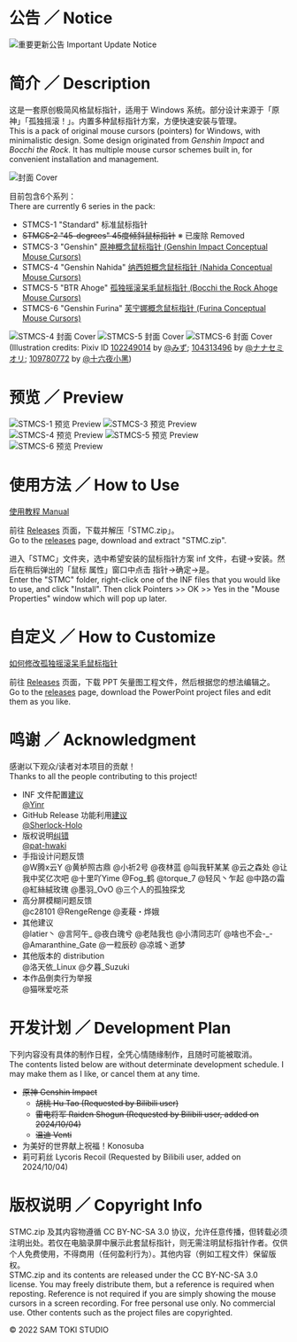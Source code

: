 # 公告 ／ Notice

![重要更新公告 Important Update Notice](/HELP/重要更新公告%20Important%20Update%20Notice.png)

# 简介 ／ Description

这是一套原创极简风格鼠标指针，适用于 Windows 系统。部分设计来源于「原神」「孤独摇滚！」。内置多种鼠标指针方案，方便快速安装与管理。<br>
This is a pack of original mouse cursors (pointers) for Windows, with minimalistic design. Some design originated from *Genshin Impact* and *Bocchi the Rock*. It has multiple mouse cursor schemes built in, for convenient installation and management.

![封面 Cover](/PREVIEW/封面%20Cover.png)

目前包含6个系列：<br>
There are currently 6 series in the pack:

- STMCS-1 "Standard" 标准鼠标指针<br>
- ~~STMCS-2 "45-degrees" 45度倾斜鼠标指针~~ ※ 已废除 Removed<br>
- STMCS-3 "Genshin" [原神概念鼠标指针 (Genshin Impact Conceptual Mouse Cursors)](https://bilibili.com/video/BV1WW4y1x7ZY)<br>
- STMCS-4 "Genshin Nahida" [纳西妲概念鼠标指针 (Nahida Conceptual Mouse Cursors)](https://bilibili.com/video/BV1Rt4y1K7Z8)<br>
- STMCS-5 "BTR Ahoge" [孤独摇滚呆毛鼠标指针 (Bocchi the Rock Ahoge Mouse Cursors)](https://bilibili.com/video/BV1ke4y1F7ge)<br>
- STMCS-6 "Genshin Furina" [芙宁娜概念鼠标指针 (Furina Conceptual Mouse Cursors)](https://bilibili.com/video/BV1im4y1H7Xg)

![STMCS-4 封面 Cover](/PREVIEW/STMCS-4%20封面%20Cover.png)
![STMCS-5 封面 Cover](/PREVIEW/STMCS-5%20封面%20Cover.png)
![STMCS-6 封面 Cover](/PREVIEW/STMCS-6%20封面%20Cover.png)
(Illustration credits: Pixiv ID [102249014](https://pixiv.net/en/artworks/102249014) by [@みず](https://pixiv.net/en/users/52273132); [104313496](https://pixiv.net/en/artworks/104313496) by [@ナナセミオリ](https://pixiv.net/en/users/739284); [109780772](https://pixiv.net/en/artworks/109780772) by [@十六夜小黑](https://pixiv.net/en/users/11976613))

# 预览 ／ Preview

![STMCS-1 预览 Preview](/PREVIEW/STMCS-1%20预览%20Preview.png)
![STMCS-3 预览 Preview](/PREVIEW/STMCS-3%20预览%20Preview.png)
![STMCS-4 预览 Preview](/PREVIEW/STMCS-4%20预览%20Preview.png)
![STMCS-5 预览 Preview](/PREVIEW/STMCS-5%20预览%20Preview.png)
![STMCS-6 预览 Preview](/PREVIEW/STMCS-6%20预览%20Preview.png)

# 使用方法 ／ How to Use

[使用教程 Manual](/HELP/使用教程%20Manual.pdf)

前往 [Releases](https://github.com/SamToki/Sam-Toki-Mouse-Cursors/releases/latest) 页面，下载并解压「STMC.zip」。<br>
Go to the [releases](https://github.com/SamToki/Sam-Toki-Mouse-Cursors/releases/latest) page, download and extract "STMC.zip".

进入「STMC」文件夹，选中希望安装的鼠标指针方案 inf 文件，右键→安装。然后在稍后弹出的「鼠标 属性」窗口中点击 指针→确定→是。<br>
Enter the "STMC" folder, right-click one of the INF files that you would like to use, and click "Install". Then click Pointers >> OK >> Yes in the "Mouse Properties" window which will pop up later.

# 自定义 ／ How to Customize

[如何修改孤独摇滚呆毛鼠标指针](https://bilibili.com/video/BV1BD4y137dh)

前往 [Releases](https://github.com/SamToki/Sam-Toki-Mouse-Cursors/releases/latest) 页面，下载 PPT 矢量图工程文件，然后根据您的想法编辑之。<br>
Go to the [releases](https://github.com/SamToki/Sam-Toki-Mouse-Cursors/releases/latest) page, download the PowerPoint project files and edit them as you like.

# 鸣谢 ／ Acknowledgment

感谢以下观众/读者对本项目的贡献！<br>
Thanks to all the people contributing to this project!

- INF 文件配置[建议](https://github.com/SamToki/Sam-Toki-Mouse-Cursors/issues/1)<br>
[@Yinr](https://github.com/Yinr)
- GitHub Release 功能利用[建议](https://github.com/SamToki/Sam-Toki-Mouse-Cursors/issues/3)<br>
[@Sherlock-Holo](https://github.com/Sherlock-Holo)
- 版权说明[纠错](https://github.com/SamToki/Sam-Toki-Mouse-Cursors/issues/4)<br>
[@pat-hwaki](https://github.com/pat-hwaki)
- 手指设计问题反馈<br>
@W腾x云Y @黄栌照古鼎 @小祈2号 @夜林蓝 @叫我轩某某 @云之森处 @让我中奖亿次吧 @十里吖Yime @Fog_鹤 @torque_7 @轻风丶乍起 @中路の霜 @紅絲絨玫瑰 @墨羽_OvO @三个人的孤独探戈
- 高分屏模糊问题反馈<br>
@c28101 @RengeRenge @麦薐・烨娥
- 其他建议<br>
@latier丶 @言阿午_ @夜白瑰兮 @老陆我也 @小清同志吖 @啥也不会-_- @Amaranthine_Gate @一粒辰砂 @凉城丶逝梦
- 其他版本的 distribution<br>
@洛天依_Linux @夕暮_Suzuki
- 本作品倒卖行为举报<br>
@猫咪爱吃茶

# 开发计划 ／ Development Plan

下列内容没有具体的制作日程，全凭心情随缘制作，且随时可能被取消。<br>
The contents listed below are without determinate development schedule. I may make them as I like, or cancel them at any time.

- ~~原神 Genshin Impact~~
	- ~~胡桃 Hu Tao (Requested by Bilibili user)~~
	- ~~雷电将军 Raiden Shogun (Requested by Bilibili user, added on 2024/10/04)~~
	- ~~温迪 Venti~~
- 为美好的世界献上祝福！Konosuba
- 莉可莉丝 Lycoris Recoil (Requested by Bilibili user, added on 2024/10/04)

# 版权说明 ／ Copyright Info

STMC.zip 及其内容物遵循 CC BY-NC-SA 3.0 协议，允许任意传播，但转载必须注明出处。若仅在电脑录屏中展示此套鼠标指针，则无需注明鼠标指针作者。仅供个人免费使用，不得商用（任何盈利行为）。其他内容（例如工程文件）保留版权。<br>
STMC.zip and its contents are released under the CC BY-NC-SA 3.0 license. You may freely distribute them, but a reference is required when reposting. Reference is not required if you are simply showing the mouse cursors in a screen recording. For free personal use only. No commercial use. Other contents such as the project files are copyrighted.

© 2022 SAM TOKI STUDIO
